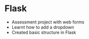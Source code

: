# Flask

- Assessment project with web forms
- Learnt how to add a dropdown
- Created basic structure in Flask